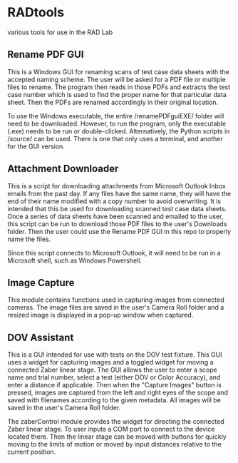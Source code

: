 # RADtools
various tools for use in the RAD Lab

## Rename PDF GUI
This is a Windows GUI for renaming scans of test case data sheets with the accepted naming scheme.
The user will be asked for a PDF file or multiple files to rename. The program then reads in 
those PDFs and extracts the test case number which is used to find the proper name for that
particular data sheet. Then the PDFs are renamed accordingly in their original location.

To use the Windows executable, the entire /renamePDFguiEXE/ folder will need to be downloaded. 
However, to run the program, only the executable (.exe) needs to be run or double-clicked. 
Alternatively, the Python scripts in /source/ can be used. There is one that only uses a terminal, 
and another for the GUI version. 

## Attachment Downloader
This is a script for downloading attachments from Microsoft Outlook Inbox emails 
from the past day. If any files have the same name, they will have the end of their name
modified with a copy number to avoid overwriting. It is intended that this be used for 
downloading scanned test case data sheets. Once a series of data sheets have been scanned 
and emailed to the user, this script can be run to download those PDF files to the user's 
Downloads folder. Then the user could use the Rename PDF GUI in this repo to properly name 
the files. 

Since this script connects to Microsoft Outlook, it will need to be run in a Microsoft shell, 
such as Windows Powershell.

## Image Capture
This module contains functions used in capturing images from connected cameras. The image 
files are saved in the user's Camera Roll folder and a resized image is displayed in a pop-up 
window when captured. 

## DOV Assistant
This is a GUI intended for use with tests on the DOV test fixture. This GUI uses a widget for 
capturing images and a toggled widget for moving a connected Zaber linear stage. The GUI allows 
the user to enter a scope name and trial number, select a test (either DOV or Color Accuracy), 
and enter a distance if applicable. Then when the "Capture Images" button is pressed, images 
are captured from the left and right eyes of the scope and saved with filenames according to 
the given metadata. All images will be saved in the user's Camera Roll folder. 

The zaberControl module provides the widget for directing the connected Zaber linear stage. 
To user inputs a COM port to connect to the device located there. Then the linear stage can 
be moved with buttons for quickly moving to the limits of motion or moved by input distances 
relative to the current position.
